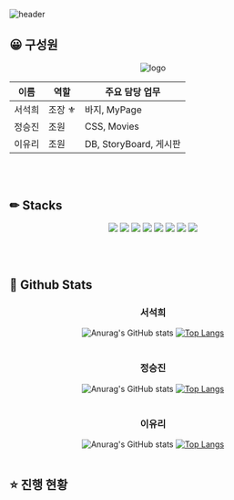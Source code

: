 ![header](https://capsule-render.vercel.app/api?type=venom&color=auto&height=300&section=header&text=VIVIVIEW&fontSize=90&animation=fadeIn)

  
## 😀 구성원
<div align=center>
  
![logo](https://github.com/user-attachments/assets/ba8a7b68-7123-4930-a93d-6ef7c5ee2e0c)

이름|역할|주요 담당 업무|
---|---|---|
서석희|조장 ⚜|바지, MyPage|
정승진|조원|CSS, Movies|
이유리|조원|DB, StoryBoard, 게시판|
</div>
<br/>
<br/>

## ✏ Stacks
<div align=center>

![](https://img.shields.io/badge/Spring-6DB33F?style=for-the-badge&logo=spring&logoColor=white)
![](https://img.shields.io/badge/HTML5-E34F26?style=for-the-badge&logo=html5&logoColor=white)
![](https://img.shields.io/badge/CSS3-1572B6?style=for-the-badge&logo=css3&logoColor=white)
![](https://img.shields.io/badge/JavaScript-F7DF1E?style=for-the-badge&logo=JavaScript&logoColor=white)
![](https://img.shields.io/badge/Java-ED8B00?style=for-the-badge&logo=openjdk&logoColor=white)
![](https://img.shields.io/badge/jQuery-0769AD?style=for-the-badge&logo=jquery&logoColor=white)
![](https://img.shields.io/badge/MySQL-00000F?style=for-the-badge&logo=mysql&logoColor=white)
![](https://img.shields.io/badge/GitHub-100000?style=for-the-badge&logo=github&logoColor=white)
</div>
<br/>
<br/>

## 📢 Github Stats
<div align=center>
  
### 서석희 <br/>

![Anurag's GitHub stats](https://github-readme-stats.vercel.app/api?username=Awayfr0mKeyboard&show_icons=true&theme=merko)
[![Top Langs](https://github-readme-stats.vercel.app/api/top-langs/?username=Awayfr0mKeyboard&layout=compact)](https://github.com/Awayfr0mKeyboard/github-readme-stats)
<br/>
<br/>

### 정승진 <br/>

![Anurag's GitHub stats](https://github-readme-stats.vercel.app/api?username=SengJinn&show_icons=true&theme=synthwave)
[![Top Langs](https://github-readme-stats.vercel.app/api/top-langs/?username=SengJinn&layout=compact)](https://github.com/SengJinn/github-readme-stats)
<br/>
<br/>

### 이유리 <br/>

![Anurag's GitHub stats](https://github-readme-stats.vercel.app/api?username=LeeYuriq&show_icons=true&theme=cobalt)
[![Top Langs](https://github-readme-stats.vercel.app/api/top-langs/?username=LeeYuriq&layout=compact)](https://github.com/Leeyuriq/github-readme-stats)
<br/>
<br/>
</div>

## ⭐ 진행 현황

